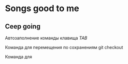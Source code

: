 # Songs good to me

## Ceep going
 
 Автозаполнение команды клавища *TAB*
 
 Команда для перемещения по сохранениям git checkout

 Команда для 
